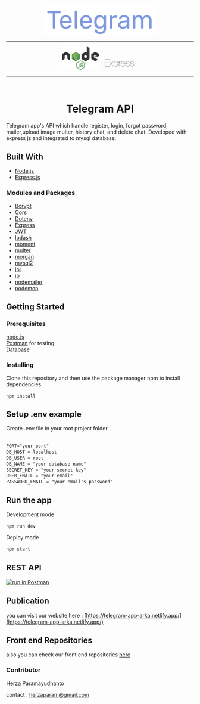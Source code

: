 <div align="center">
  <img width="300" src="https://github.com/herzaparam/telegram-app-arka/blob/master/src/assets/image/telegram%20logo.png" alt="next.js logo">
 </div> 
<hr>
 <div align="center">
  <img width="100" src="https://github.com/herzaparam/zwallet-arka/blob/main/public/nodejs.png" alt="node js">
  <img width="100" src="https://github.com/herzaparam/zwallet-arka/blob/main/public/expresslogo.png" alt="express js">
</div>
<hr>
<br>
<h1 align="center">Telegram API</h1>

Telegram app's API which handle register, login, forgot password, mailer,upload image multer, history chat, and delete chat. 
Developed with express js and integrated to mysql database. 

## Built With
* [Node.js](https://nodejs.org/en/)
* [Express.js](https://expressjs.com/)

### Modules and Packages
- [Bcrypt](https://www.npmjs.com/package/bcrypt)
- [Cors](https://www.npmjs.com/package/cors)
- [Dotenv](https://www.npmjs.com/package/dotenv)
- [Express](https://www.npmjs.com/package/express)
- [JWT](https://www.npmjs.com/package/jsonwebtoken)
- [lodash](https://www.npmjs.com/package/lodash)
- [moment](https://www.npmjs.com/package/moment)
- [multer](https://www.npmjs.com/package/multer)
- [morgan](https://www.npmjs.com/package/morgan)
- [mysql2](https://www.npmjs.com/package/mysql2)
- [joi](https://www.npmjs.com/package/joi)
- [ip](https://www.npmjs.com/package/ip)
- [nodemailer](https://www.npmjs.com/package/nodemailer)
- [nodemon](https://www.npmjs.com/package/nodemon)

## Getting Started
### Prerequisites
[node.js](https://nodejs.org/en/download/)<br>
[Postman](https://www.getpostman.com/) for testing<br>
[Database](database-example.sql)

### Installing

Clone this repository and then use the package manager npm to install dependencies.
```
npm install
```
## Setup .env example

Create .env file in your root project folder.

```env

PORT="your port"
DB_HOST = localhost
DB_USER = root
DB_NAME = "your database name"
SECRET_KEY = "your secret key"
USER_EMAIL = "your email"
PASSWORD_EMAIL = "your email's password"

```
## Run the app

Development mode

```bash
npm run dev
```

Deploy mode

```bash
npm start
```

## REST API

[![run in Postman](https://run.pstmn.io/button.svg)](https://documenter.getpostman.com/view/14783281/TzRYe5ji)

## Publication
you can visit our website here : [https://telegram-app-arka.netlify.app/](https://telegram-app-arka.netlify.app/)

## Front end Repositories
also you can check our front end repositories [here](https://github.com/herzaparam/telegram-app-arka)

### Contributor
[Herza Paramayudhanto](https://github.com/herzaparam)

contact :
herzaparam@gmail.com

